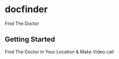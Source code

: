 # docfinder

Find The Doctor

## Getting Started

Find The Doctor In Your Location & Make Video call
